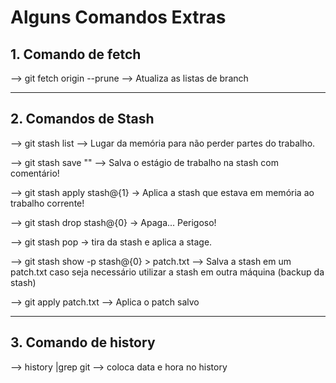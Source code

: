 # Alguns Comandos Extras

## 1. Comando de fetch  

--> git fetch origin --prune --> Atualiza as listas de branch
****
  
## 2. Comandos de Stash  

--> git stash list --> Lugar da memória para não perder partes do trabalho.  

--> git stash save "<mensagem>" --> Salva o estágio de trabalho na stash com comentário!  

--> git stash apply stash@{1} -> Aplica a stash que estava em memória ao trabalho corrente!  
  
--> git stash drop stash@{0} -> Apaga... Perigoso!  

--> git stash pop -> tira da stash e aplica a stage.  

--> git stash show -p stash@{0} > patch.txt --> Salva a stash em um patch.txt caso seja necessário utilizar a stash em outra máquina (backup da stash)  
    
--> git apply patch.txt --> Aplica o patch salvo
****  

## 3. Comando de history  
  
--> history |grep git --> coloca data e hora no history
